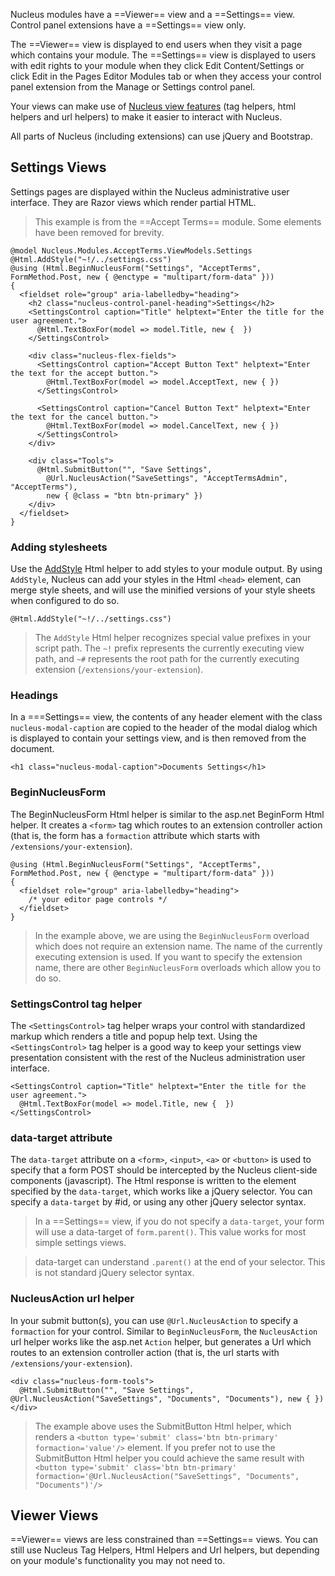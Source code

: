 Nucleus modules have a ==Viewer== view and a ==Settings== view.  Control panel extensions have a ==Settings== view only.  

The ==Viewer== view is displayed to end users when they visit a page which contains your module.  The ==Settings== view is displayed 
to users with edit rights to your module when they click Edit Content/Settings or click Edit in the Pages Editor Modules tab or when 
they access your control panel extension from the Manage or Settings control panel.

Your views can make use of [Nucleus view features](/api-documentation/Nucleus.ViewFeatures.xml/#asm-Nucleus-ViewFeatures) (tag helpers, 
html helpers and url helpers) to make it easier to interact with Nucleus.

All parts of Nucleus (including extensions) can use jQuery and Bootstrap.

## Settings Views
Settings pages are displayed within the Nucleus administrative user interface.  They are Razor views which render partial HTML.

> This example is from the ==Accept Terms== module.  Some elements have been removed for brevity.

```
@model Nucleus.Modules.AcceptTerms.ViewModels.Settings
@Html.AddStyle("~!/../settings.css")
@using (Html.BeginNucleusForm("Settings", "AcceptTerms", FormMethod.Post, new { @enctype = "multipart/form-data" }))
{
  <fieldset role="group" aria-labelledby="heading">
    <h2 class="nucleus-control-panel-heading">Settings</h2>
    <SettingsControl caption="Title" helptext="Enter the title for the user agreement.">
      @Html.TextBoxFor(model => model.Title, new {  })
    </SettingsControl>

    <div class="nucleus-flex-fields">
      <SettingsControl caption="Accept Button Text" helptext="Enter the text for the accept button.">
        @Html.TextBoxFor(model => model.AcceptText, new { })
      </SettingsControl>

      <SettingsControl caption="Cancel Button Text" helptext="Enter the text for the cancel button.">
        @Html.TextBoxFor(model => model.CancelText, new { })
      </SettingsControl>
    </div>

    <div class="Tools">
      @Html.SubmitButton("", "Save Settings", 
        @Url.NucleusAction("SaveSettings", "AcceptTermsAdmin", "AcceptTerms"), 
        new { @class = "btn btn-primary" })
    </div>
  </fieldset>
}
```

### Adding stylesheets
Use the [AddStyle](/api-documentation/Nucleus.ViewFeatures.HtmlHelpers.AddStyleHtmlHelper/#mnu-Nucleus-ViewFeatures-HtmlHelpers-AddStyleHtmlHelper) 
Html helper to add styles to your module output.  By using `AddStyle`, Nucleus can add your styles in the Html `<head>` element, 
can merge style sheets, and will use the minified versions of your style sheets when configured to do so.

```
@Html.AddStyle("~!/../settings.css")
```

> The `AddStyle` Html helper recognizes special value prefixes in your script path.  The `~!` prefix represents the currently executing view path, 
and `~#` represents the root path for the currently executing extension (`/extensions/your-extension`).

### Headings
In a ===Settings== view, the contents of any header element with the class `nucleus-modal-caption` are copied to the header of the modal dialog which
is displayed to contain your settings view, and is then removed from the document.
```
<h1 class="nucleus-modal-caption">Documents Settings</h1>
```

### BeginNucleusForm
The BeginNucleusForm Html helper is similar to the asp.net BeginForm Html helper.  It creates a `<form>` tag which routes to an extension controller 
action (that is, the form has a `formaction` attribute which starts with `/extensions/your-extension`).

```
@using (Html.BeginNucleusForm("Settings", "AcceptTerms", FormMethod.Post, new { @enctype = "multipart/form-data" }))
{
  <fieldset role="group" aria-labelledby="heading">
    /* your editor page controls */
  </fieldset>
}
```

> In the example above, we are using the `BeginNucleusForm` overload which does not require an extension name.  The name of the currently executing extension 
is used.  If you want to specify the extension name, there are other `BeginNucleusForm` overloads which allow you to do so.

### SettingsControl tag helper
The `<SettingsControl>` tag helper wraps your control with standardized markup which renders a title and popup help text.  Using the `<SettingsControl>` 
tag helper is a good way to keep your settings view presentation consistent with the rest of the Nucleus administration user interface.

```
<SettingsControl caption="Title" helptext="Enter the title for the user agreement.">
  @Html.TextBoxFor(model => model.Title, new {  })
</SettingsControl>
```

### data-target attribute
The `data-target` attribute on a `<form>`, `<input>`, `<a>` or `<button>` is used to specify that a form POST should be intercepted by the Nucleus 
client-side components (javascript).  The Html response is written to the element specified by the `data-target`, which works like a jQuery selector.  You 
can specify a `data-target` by #id, or using any other jQuery selector syntax.  

> In a ==Settings== view, if you do not specify a `data-target`, your form will use a data-target of `form.parent()`.  This value works for most simple 
settings views.

> data-target can understand `.parent()` at the end of your selector.  This is not standard jQuery selector syntax.

### NucleusAction url helper
In your submit button(s), you can use `@Url.NucleusAction` to specify a `formaction` for your control.  Similar to `BeginNucleusForm`, the `NucleusAction` 
url helper works like the asp.net `Action` helper, but generates a Url which routes to an extension controller action (that is, the url starts with 
`/extensions/your-extension`).

```
<div class="nucleus-form-tools">
  @Html.SubmitButton("", "Save Settings", @Url.NucleusAction("SaveSettings", "Documents", "Documents"), new { })
</div>
```

> The example above uses the SubmitButton Html helper, which renders a `<button type='submit' class='btn btn-primary' formaction='value'/>` element.  If you 
prefer not to use the SubmitButton Html helper you could achieve the same result with `<button type='submit' class='btn btn-primary' formaction='@Url.NucleusAction("SaveSettings", "Documents", "Documents")'/>`

## Viewer Views
==Viewer== views are less constrained than ==Settings== views.  You can still use Nucleus Tag Helpers, Html Helpers and Url helpers, but depending on your
module's functionality you may not need to.